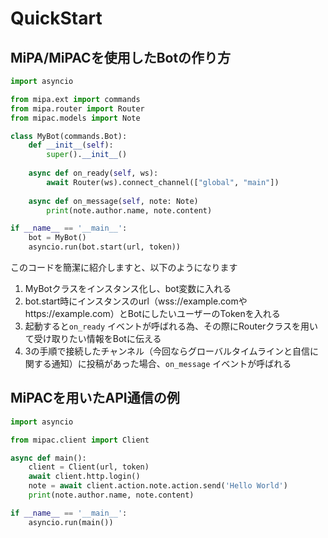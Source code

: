# QuickStart

## MiPA/MiPACを使用したBotの作り方

```py main.py
import asyncio

from mipa.ext import commands
from mipa.router import Router
from mipac.models import Note

class MyBot(commands.Bot):
    def __init__(self):
        super().__init__()
    
    async def on_ready(self, ws):
        await Router(ws).connect_channel(["global", "main"])
    
    async def on_message(self, note: Note)
        print(note.author.name, note.content)

if __name__ == '__main__':
    bot = MyBot()
    asyncio.run(bot.start(url, token))
```

このコードを簡潔に紹介しますと、以下のようになります

1. MyBotクラスをインスタンス化し、bot変数に入れる
2. bot.start時にインスタンスのurl（wss://example.comやhttps://example.com）とBotにしたいユーザーのTokenを入れる
3. 起動すると`on_ready` イベントが呼ばれる為、その際にRouterクラスを用いて受け取りたい情報をBotに伝える
4. 3の手順で接続したチャンネル（今回ならグローバルタイムラインと自信に関する通知）に投稿があった場合、`on_message` イベントが呼ばれる

## MiPACを用いたAPI通信の例

```py main.py
import asyncio

from mipac.client import Client

async def main():
    client = Client(url, token)
    await client.http.login()
    note = await client.action.note.action.send('Hello World')
    print(note.author.name, note.content)

if __name__ == '__main__':
    asyncio.run(main())